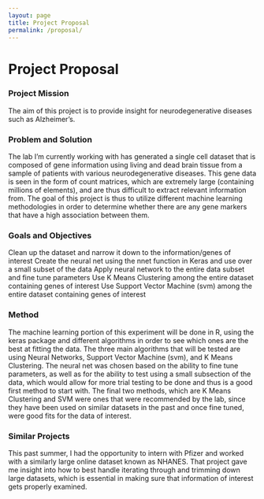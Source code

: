 ```yaml
---
layout: page
title: Project Proposal
permalink: /proposal/
---
```


# Project Proposal

### Project Mission
The aim of this project is to provide insight for neurodegenerative diseases such as Alzheimer’s.

### Problem and Solution
The lab I’m currently working with has generated a single cell dataset that is composed of gene information using living and dead brain tissue from a sample of patients with various neurodegenerative diseases. This gene data is seen in the form of count matrices, which are extremely large (containing millions of elements), and are thus difficult to extract relevant information from. The goal of this project is thus to utilize different machine learning methodologies in order to determine whether there are any gene markers that have a high association between them.

### Goals and Objectives
Clean up the dataset and narrow it down to the information/genes of interest
Create the neural net using the nnet function in Keras and use over a small subset of the data
Apply neural network to the entire data subset and fine tune parameters
Use K Means Clustering among the entire dataset containing genes of interest
Use Support Vector Machine (svm) among the entire dataset containing genes of interest

### Method
The machine learning portion of this experiment will be done in R, using the keras package and different algorithms in order to see which ones are the best at fitting the data. The three main algorithms that will be tested are using Neural Networks, Support Vector Machine (svm), and K Means Clustering. The neural net was chosen based on the ability to fine tune parameters, as well as for the ability to test using a small subsection of the data, which would allow for more trial testing to be done and thus is a good first method to start with. The final two methods, which are K Means Clustering and SVM were ones that were recommended by the lab, since they have been used on similar datasets in the past and once fine tuned, were good fits for the data of interest.

### Similar Projects
This past summer, I had the opportunity to intern with Pfizer and worked with a similarly large online dataset known as NHANES. That project gave me insight into how to best handle iterating through and trimming down large datasets, which is essential in making sure that information of interest gets properly examined.
